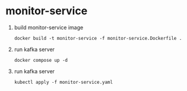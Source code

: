# monitor-service

1. build monitor-service image
   ```shell=
   docker build -t monitor-service -f monitor-service.Dockerfile .
   ```
2. run kafka server
   ```shell=
   docker compose up -d
   ```
3. run kafka server
   ```shell=
   kubectl apply -f monitor-service.yaml
   ```
